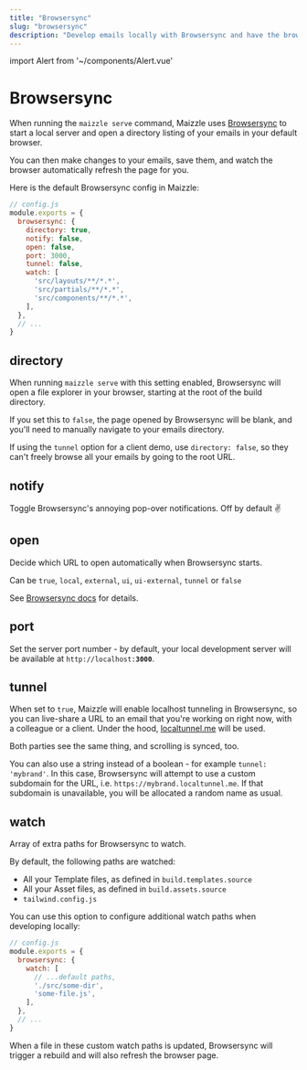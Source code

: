 ```yaml
---
title: "Browsersync"
slug: "browsersync"
description: "Develop emails locally with Browsersync and have the browser automatically refresh the page when you update an email template"
---
```


import Alert from '~/components/Alert.vue'

# Browsersync

When running the `maizzle serve` command, Maizzle uses [Browsersync](https://browsersync.io/) to start a local server and open a directory listing of your emails in your default browser.

You can then make changes to your emails, save them, and watch the browser automatically refresh the page for you.

Here is the default Browsersync config in Maizzle:

```js
// config.js
module.exports = {
  browsersync: {
    directory: true,
    notify: false,
    open: false,
    port: 3000,
    tunnel: false,
    watch: [
      'src/layouts/**/*.*',
      'src/partials/**/*.*',
      'src/components/**/*.*',
    ],
  },
  // ...
}
```

## directory

When running `maizzle serve` with this setting enabled, Browsersync will open a file explorer in your browser, starting at the root of the build directory.

If you set this to `false`, the page opened by Browsersync will be blank, and you'll need to manually navigate to your emails directory.

<alert type="warning">If using the <code>tunnel</code> option for a client demo, use <code>directory: false</code>, so they can't freely browse all your emails by going to the root URL.</alert>

## notify

Toggle Browsersync's annoying pop-over notifications. Off by default ✌

## open

Decide which URL to open automatically when Browsersync starts. 

Can be `true`, `local`, `external`, `ui`, `ui-external`, `tunnel` or `false`

See [Browsersync docs](https://browsersync.io/docs/options#option-open) for details.

## port

Set the server port number - by default, your local development server will be available at <code>http&zwnj;://localhost:<strong>3000</strong></code>.

## tunnel

When set to `true`, Maizzle will enable localhost tunneling in Browsersync, so you can live-share a URL to an email that you're working on right now, with a colleague or a client. Under the hood, [localtunnel.me](https://localtunnel.me) will be used.

Both parties see the same thing, and scrolling is synced, too.

You can also use a string instead of a boolean - for example `tunnel: 'mybrand'`. In this case, Browsersync will attempt to use a custom subdomain for the URL, i.e. `https://mybrand.localtunnel.me`.
If that subdomain is unavailable, you will be allocated a random name as usual.

## watch

Array of extra paths for Browsersync to watch.

By default, the following paths are watched: 

- All your Template files, as defined in `build.templates.source`
- All your Asset files, as defined in `build.assets.source`
- `tailwind.config.js`

You can use this option to configure additional watch paths when developing locally:

```js
// config.js
module.exports = {
  browsersync: {
    watch: [
      // ...default paths,
      './src/some-dir',
      'some-file.js',
    ],
  },
  // ...
}
```

When a file in these custom watch paths is updated, Browsersync will trigger a rebuild and will also refresh the browser page.


